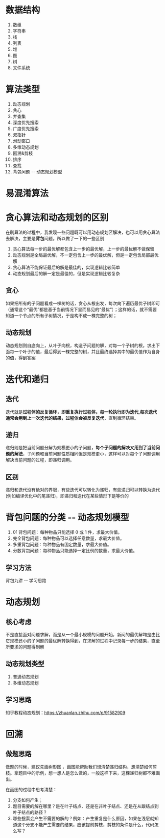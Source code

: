 # 数据结构
1. 数组
2. 字符串
3. 栈
4. 列表
5. 堆
6. 图
7. 树
8. 文件系统
# 算法类型
1. 动态规划
2. 贪心
3. 并查集
4. 深度优先搜索
5. 广度优先搜索
6. 双指针
7. 滑动窗口
8. 多维动态规划
9. 回溯&剪枝
10. 排序
11. 查找
12. 背包问题 -- 动态规划模型
# 易混淆算法
# 贪心算法和动态规划的区别
在刷算法的过程中，我发现一些问题既可以用动态规划区解决，也可以用贪心算法去解决，主要是**背包**问题，所以做了一下的一些区别
1. 贪心算法每一步的最优解都包含上一步的最优解，上一步的最优解不做保留
2. 动态规划是全局最优解，不一定包含上一步的最优解，但是一定包含局部最优解
3. 贪心算法不能保证最后的解是最佳的，实现逻辑比较简单
4. 动态规划最后的解一定是最佳的，但是实现逻辑比较复杂
## 贪心
如果把所有的子问题看成一棵树的话，贪心从根出发，每次向下遍历最优子树即可（通常这个“最优”都是基于当前情况下显而易见的“最优”）；这样的话，就不需要知道一个节点的所有子树情况，于是构不成一棵完整的树；
## 动态规划
动态规划则自底向上，从叶子向根，构造子问题的解，对每一个子树的根，求出下面每一个叶子的值，最后得到一棵完整的树，并且最终选择其中的最优值作为自身的值，得到答案
# 迭代和递归
## 迭代
迭代就是**过程体的反复循环，即重复执行过程体，每一轮执行即为迭代,每次迭代通常会用到上一次迭代的结果，过程体会被反复迭代**，直到循环结束。
## 递归
递归则是把当前问题分解为规模更小的子问题，**每个子问题的解决又用到了当前问题的解法**，子问题和当前问题性质相同但是规模更小，这样可以对每个子问题调用解决当前问题的过程，即递归调用。
## 区别
递归和迭代没有绝对的界限，有些迭代可以转化为递归，有些递归可以转换为迭代(例如编译优化中的尾递归)，即递归和迭代在某些情形下是等价的

# 背包问题的分类 -- 动态规划模型
1. 01 背包问题：每种物品只能选择 0 或 1 件，求最大价值。
2. 完全背包问题：每种物品可以选择任意数量，求最大价值。
3. 多重背包问题：每种物品有固定数量，求最大价值。
4. 分数背包问题：每种物品只能选择一定比例的数量，求最大价值。

## 学习方法
背包九讲 -- 学习思路

# 动态规划
## 核心考虑
不是直接面对问题求解，而是从一个最小规模的问题开始，新问的最优解均是由比它规模还小的子问题的最优解转换得到，在求解的过程中记录每一步的结果，直至所要求的问题得到解
## 动态规划类型
1. 普通动态规划
2. 多维动态规划
## 学习思路
知乎教程动态规划：https://zhuanlan.zhihu.com/p/91582909

# 回溯
## 做题思路
做题的时候，建议先画树形图 ，画图能帮助我们想清楚递归结构，想清楚如何剪枝。拿题目中的示例，想一想人是怎么做的，一般这样下来，这棵递归树都不难画出。

在画图的过程中思考清楚：
1. 分支如何产生；
2. 题目需要的解在哪里？是在叶子结点、还是在非叶子结点、还是在从跟结点到叶子结点的路径？
3. 哪些搜索会产生不需要的解的？例如：产生重复是什么原因，如果在浅层就知道这个分支不能产生需要的结果，应该提前剪枝，剪枝的条件是什么，代码怎么写？
